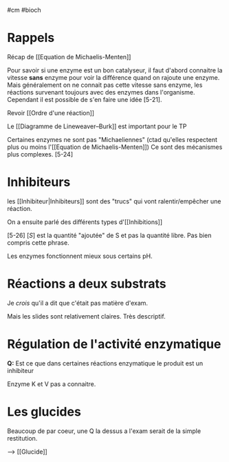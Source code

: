 #cm #bioch 


# Rappels

Récap de [[Equation de Michaelis-Menten]]

Pour savoir si une enzyme est un bon catalyseur, il faut d'abord connaitre la vitesse **sans** enzyme pour voir la différence quand on rajoute une enzyme. Mais généralement on ne connait pas cette vitesse sans enzyme, les réactions survenant toujours avec des enzymes dans l'organisme. Cependant il est possible de s'en faire une idée [5-21]. 

Revoir [[Ordre d'une réaction]]


Le [[Diagramme de Lineweaver–Burk]] est important pour le TP

Certaines enzymes ne sont pas "Michaeliennes" (ctad qu'elles respectent plus ou moins l'[[Equation de Michaelis-Menten]]) Ce sont des mécanismes plus complexes. [5-24] 


# Inhibiteurs

les [[Inhibiteur|Inhibiteurs]] sont des "trucs" qui vont ralentir/empêcher une réaction.

On a ensuite parlé des différents types d'[[Inhibitions]]

[5-26] $[S]$ est la quantité "ajoutée" de S et pas la quantité libre. Pas bien compris cette phrase.

Les enzymes fonctionnent mieux sous certains pH. 

# Réactions a deux substrats

Je *crois* qu'il a dit que c'était pas matière d'exam.

Mais les slides sont relativement claires. Très descriptif. 

# Régulation de l'activité enzymatique

**Q:** Est ce que dans certaines réactions enzymatique le produit est un inhibiteur

Enzyme K et V pas a connaitre. 

# Les glucides

Beaucoup de par coeur, une Q la dessus a l'exam serait de la simple restitution. 

--> [[Glucide]]